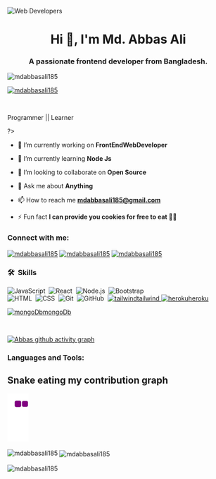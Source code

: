 ![Web Developers](https://scontent.fdac14-1.fna.fbcdn.net/v/t39.30808-6/271653602_2952815301675494_7336369236116963286_n.jpg?_nc_cat=102&ccb=1-5&_nc_sid=09cbfe&_nc_ohc=NYNdbXZYXisAX9dgKgL&_nc_ht=scontent.fdac14-1.fna&oh=00_AT9ZK8ScFTIxFlVOa6uEyKCtxcG5xbaHyBUWvMBYGD7Wqw&oe=6255A504)
<h1 align="center">Hi 👋, I'm Md. Abbas Ali</h1>
<h3 align="center">A passionate frontend developer from Bangladesh.</h3>

<p align="left"> <img src="https://komarev.com/ghpvc/?username=mdabbasali185&label=Profile%20views&color=0e75b6&style=flat" alt="mdabbasali185" /> </p>

<p align="left"> <a href="https://github.com/ryo-ma/github-profile-trophy"><img src="https://github-profile-trophy.vercel.app/?username=mdabbasali185" alt="mdabbasali185" /></a> </p>

<p align="left"> <a href="https://twitter.com/" target="blank"><img src="https://img.shields.io/twitter/follow/?logo=twitter&style=for-the-badge" alt="" /></a> </p>


Programmer || Learner

?></h3>

- 🔭 I’m currently working on **FrontEndWebDeveloper**

- 🌱 I’m currently learning **Node Js**

- 👯 I’m looking to collaborate on **Open Source**

- 💬 Ask me about **Anything**

- 📫 How to reach me **mdabbasali185@gmail.com**

- ⚡ Fun fact **I can provide you cookies for free to eat 🍪😂**

<h3 align="left">Connect with me:</h3>
<p align="left">
<a href="https://linkedin.com/in/mdabbasali185" target="blank"><img align="center" src="https://raw.githubusercontent.com/rahuldkjain/github-profile-readme-generator/master/src/images/icons/Social/linked-in-alt.svg" alt="mdabbasali185" height="30" width="40" /></a>
<a href="https://fb.com/mdabbasali185" target="blank"><img align="center" src="https://raw.githubusercontent.com/rahuldkjain/github-profile-readme-generator/master/src/images/icons/Social/facebook.svg" alt="mdabbasali185" height="30" width="40" /></a>
<a href="https://instagram.com/mdabbasali185" target="blank"><img align="center" src="https://raw.githubusercontent.com/rahuldkjain/github-profile-readme-generator/master/src/images/icons/Social/instagram.svg" alt="mdabbasali185" height="30" width="40" /></a>
</p>

### 🛠 &nbsp;Skills

![JavaScript](https://img.shields.io/badge/-JavaScript-05122A?style=flat&logo=javascript)&nbsp;
![React](https://img.shields.io/badge/-React-05122A?style=flat&logo=react)&nbsp;
![Node.js](https://img.shields.io/badge/-Node.js-05122A?style=flat&logo=node.js)&nbsp;
![Bootstrap](https://img.shields.io/badge/-Bootstrap-05122A?style=flat&logo=bootstrap&logoColor=563D7C)\
![HTML](https://img.shields.io/badge/-HTML-05122A?style=flat&logo=HTML5)&nbsp;
![CSS](https://img.shields.io/badge/-CSS-05122A?style=flat&logo=CSS3&logoColor=1572B6)&nbsp;
![Git](https://img.shields.io/badge/-Git-05122A?style=flat&logo=git)&nbsp;
![GitHub](https://img.shields.io/badge/-GitHub-05122A?style=flat&logo=github)&nbsp;
 <a href="https://tailwindcss.com/" target="_blank"> <img src="https://www.vectorlogo.zone/logos/tailwindcss/tailwindcss-icon.svg" alt="tailwind" width="20" height="20"/>tailwind </a> 
<a href="https://heroku.com" target="_blank"> <img src="https://www.vectorlogo.zone/logos/heroku/heroku-icon.svg" alt="heroku" width="20" height="20"/>heroku </a>

<a href="https://www.mongodb.com" target="_blank"> <img src="https://mpng.subpng.com/20190401/zsf/kisspng-mongodb-document-oriented-database-nosql-openshift-web-app-development-servcie-in-dehradun-5ca1b8cb8a0f32.3708278115541024755655.jpg" alt="mongoDb" width="20" height="20"/>mongoDb </a>

<br />


[![Abbas github activity graph](https://activity-graph.herokuapp.com/graph?username=mdabbasali185&bg_color=ffffff&color=777777&line=ff5200&point=1adbce&area=true&hide_border=true)](https://github.com/NoobMahbub/github-readme-activity-graph)

<h3 align="left">Languages and Tools:</h3>




## Snake eating my contribution graph
![snake gif](https://github.com/mdabbasali185/mdabbasali185/blob/output/github-contribution-grid-snake.gif)

<p><img align="left" src="https://github-readme-stats.vercel.app/api/top-langs?username=mdabbasali185&show_icons=true&locale=en&layout=compact" alt="mdabbasali185" /></p>

<p>&nbsp;<img align="center" src="https://github-readme-stats.vercel.app/api?username=mdabbasali185&show_icons=true&locale=en" alt="mdabbasali185" /></p>

<p><img align="center" src="https://github-readme-streak-stats.herokuapp.com/?user=mdabbasali185&" alt="mdabbasali185" /></p>
